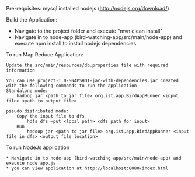 Pre-requisites:
    mysql installed
    nodejs (http://nodejs.org/download/)

Build the Application:
   * Navigate to the project folder and execute
	    "mvn clean install"
   * Navigate in to node-app (bird-watching-app/src/main/node-app) and execute npm install to install 
	nodejs dependencies

To run Map Reduce  Application:

    Update the src/main/resources/db.properties file with required information
    
    You can use project-1.0-SNAPSHOT-jar-with-dependencies.jar created with the following commands to run the application
    Standalone mode:
        hadoop jar <path to jar file> org.ist.app.BirdAppRunner <input file> <path to output file>

    pseudo distributed mode:
        Copy the input file to dfs
            hdfs dfs –put <local path> <dfs path for input>
        Run
            hadoop jar <path to jar file> org.ist.app.BirdAppRunner <input file in dfs> <output file location>

To run NodeJs application

    * Navigate in to node-app (bird-watching-app/src/main/node-app) and execute node app.js
    * you can view application at http://localhost:8080/index.html